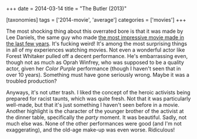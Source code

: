 +++
date = 2014-03-14
title = "The Butler (2013)"

[taxonomies]
tags = ['2014-movie', 'average']
categories = ['movies']
+++

The most shocking thing about this overrated bore is that it was made by
Lee Daniels, the same guy who made [the most impressive movie made in
the last few years]. It's fucking weird! It's among the most
surprising things in all of my experiences watching movies. Not even a
wonderful actor like Forest Whitaker pulled off a decent performance.
He's embarrassing even, though not as much as Oprah Winfrey, who was
supposed to be a quality actor, given her *Color Purple* performance
(though I haven't seen that in over 10 years). Something must have gone
seriously wrong. Maybe it was a troubled production?

Anyways, it's not utter trash. I liked the concept of the heroic
activists being prepared for racist taunts, which was quite fresh. Not
that it was particularly well-made, but that it's just something I
haven't seen before in a movie. Another highlight is the character of
the younger brother of the activist at the dinner table, specifically
the *party* moment. It was beautiful. Sadly, not much else was. None of
the other performances were good (and I'm not exaggerating), and the
old-age make-up was even worse. Ridiculous!

  [the most impressive movie made in the last few years]: http://tshepang.net/precious-2009
